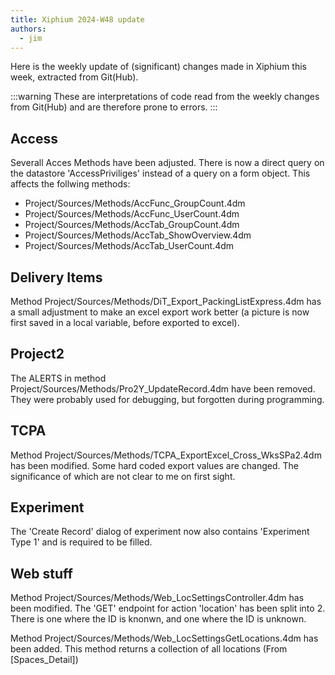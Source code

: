 ```yaml
---
title: Xiphium 2024-W48 update
authors:
  - jim
---
```


Here is the weekly update of (significant) changes made in Xiphium this week, extracted from Git(Hub).

:::warning
These are interpretations of code read from the weekly changes from Git(Hub) and are therefore prone to errors.
:::

<!--truncate-->
## Access
Severall Acces Methods have been adjusted. There is now a direct query on the datastore 'AccessPriviliges' instead of a query on a form object.
This affects the follwing methods:
- Project/Sources/Methods/AccFunc_GroupCount.4dm
- Project/Sources/Methods/AccFunc_UserCount.4dm
- Project/Sources/Methods/AccTab_GroupCount.4dm
- Project/Sources/Methods/AccTab_ShowOverview.4dm
- Project/Sources/Methods/AccTab_UserCount.4dm

## Delivery Items
Method Project/Sources/Methods/DiT_Export_PackingListExpress.4dm has a small adjustment to make an excel export work better (a picture is now first saved in a local variable, before exported to excel).

## Project2
The ALERTS in method Project/Sources/Methods/Pro2Y_UpdateRecord.4dm have been removed. They were probably used for debugging, but forgotten during programming.

## TCPA
Method Project/Sources/Methods/TCPA_ExportExcel_Cross_WksSPa2.4dm has been modified. Some hard coded export values are changed. The significance of which are not clear to me on first sight.

## Experiment
The 'Create Record' dialog of experiment now also contains 'Experiment Type 1' and is required to be filled.

## Web stuff
Method Project/Sources/Methods/Web_LocSettingsController.4dm has been modified. The 'GET' endpoint for action 'location' has been split into 2. There is one where the ID is knonwn, and one where the ID is unknown.

Method Project/Sources/Methods/Web_LocSettingsGetLocations.4dm has been added. This method returns a collection of all locations (From [Spaces_Detail])